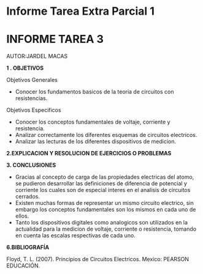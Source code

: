 # Informe Tarea Extra Parcial 1

# INFORME TAREA 3 

AUTOR:JARDEL MACAS

**1 . OBJETIVOS**

Objetivos Generales
*  Conocer los fundamentos basicos de la teoria de circuitos con resistencias.

Objetivos Especificos

* Conocer los conceptos fundamentales de voltaje, corriente y resistencia.
* Analizar correctamente los diferentes esquemas de circuitos electricos.
* Analizar las lecturas de los diferentes dispositivos de medicion.



**2.EXPLICACION Y RESOLUCION DE EJERCICIOS O PROBLEMAS**


**3. CONCLUSIONES**

* Gracias al concepto de carga de las propiedades electricas del atomo, se pudieron desarrollar las definiciones de diferencia de potencial y corriente los cuales son de especial interes en el analisis de circuitos cerrados.
* Existen muchas formas de representar un mismo circuito electrico, sin embargo los conceptos fundamentales son los mismos en cada uno de ellos.
* Tanto los dispositivos digitales como analogicos son utilizados en la actualidad para la medicion de voltaje, corriente o resistencia, tomando en cuenta las escalas respectivas de cada uno. 

**6.BIBLIOGRAFÍA**

Floyd, T. L. (2007). Principios de Circuitos Electricos. Mexico: PEARSON EDUCACIÓN.
